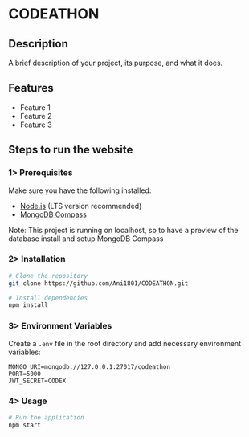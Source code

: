 # CODEATHON

## Description

A brief description of your project, its purpose, and what it does.

## Features

- Feature 1
- Feature 2
- Feature 3

## Steps to run the website

### 1> Prerequisites

Make sure you have the following installed:

- [Node.js](https://nodejs.org/) (LTS version recommended)
- [MongoDB Compass](https://www.mongodb.com/products/tools/compass)

Note: This project is running on localhost, so to have a preview of the database install and setup MongoDB Compass

### 2> Installation

```sh
# Clone the repository
git clone https://github.com/Ani1801/CODEATHON.git

# Install dependencies
npm install
```

### 3> Environment Variables

Create a `.env` file in the root directory and add necessary environment variables:

```
MONGO_URI=mongodb://127.0.0.1:27017/codeathon
PORT=5000
JWT_SECRET=CODEX
```

### 4> Usage

```sh
# Run the application
npm start
```
